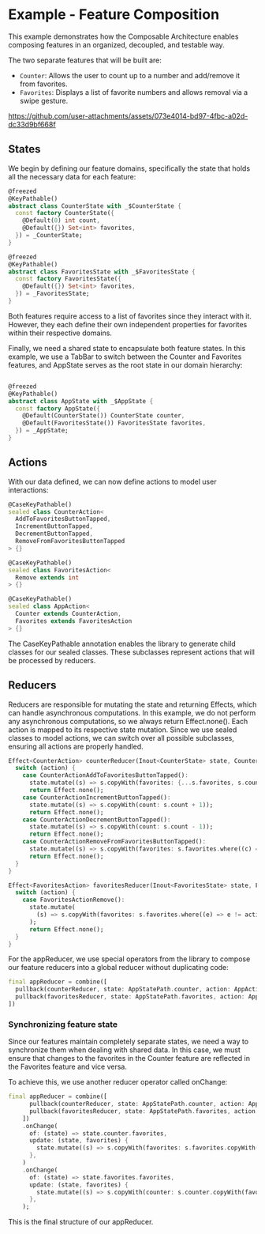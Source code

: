 # Example - Feature Composition

This example demonstrates how the Composable Architecture enables composing features in an organized, decoupled, and testable way.

The two separate features that will be built are:
- `Counter`: Allows the user to count up to a number and add/remove it from favorites.
- `Favorites`: Displays a list of favorite numbers and allows removal via a swipe gesture.

https://github.com/user-attachments/assets/073e4014-bd97-4fbc-a02d-dc33d9bf668f

## States
We begin by defining our feature domains, specifically the state that holds all the necessary data for each feature:

```dart
@freezed
@KeyPathable()
abstract class CounterState with _$CounterState {
  const factory CounterState({
    @Default(0) int count,
    @Default({}) Set<int> favorites,
  }) = _CounterState;
}
```

```dart
@freezed
@KeyPathable()
abstract class FavoritesState with _$FavoritesState {
  const factory FavoritesState({
    @Default({}) Set<int> favorites,
  }) = _FavoritesState;
}
```

Both features require access to a list of favorites since they interact with it. However, they each define their own independent properties for favorites within their respective domains.

Finally, we need a shared state to encapsulate both feature states. In this example, we use a TabBar to switch between the Counter and Favorites features, and AppState serves as the root state in our domain hierarchy:

```dart

@freezed
@KeyPathable()
abstract class AppState with _$AppState {
  const factory AppState({
    @Default(CounterState()) CounterState counter,
    @Default(FavoritesState()) FavoritesState favorites,
  }) = _AppState;
}
```

## Actions
With our data defined, we can now define actions to model user interactions:

```dart
@CaseKeyPathable()
sealed class CounterAction<
  AddToFavoritesButtonTapped,
  IncrementButtonTapped,
  DecrementButtonTapped,
  RemoveFromFavoritesButtonTapped
> {}
```

```dart
@CaseKeyPathable()
sealed class FavoritesAction<
  Remove extends int
> {}
```

```dart
@CaseKeyPathable()
sealed class AppAction<
  Counter extends CounterAction,
  Favorites extends FavoritesAction
> {}
```

The CaseKeyPathable annotation enables the library to generate child classes for our sealed classes. These subclasses represent actions that will be processed by reducers.

## Reducers

Reducers are responsible for mutating the state and returning Effects, which can handle asynchronous computations. In this example, we do not perform any asynchronous computations, so we always return Effect.none(). Each action is mapped to its respective state mutation. Since we use sealed classes to model actions, we can switch over all possible subclasses, ensuring all actions are properly handled.

```dart
Effect<CounterAction> counterReducer(Inout<CounterState> state, CounterAction action) {
  switch (action) {
    case CounterActionAddToFavoritesButtonTapped():
      state.mutate((s) => s.copyWith(favorites: {...s.favorites, s.count}));
      return Effect.none();
    case CounterActionIncrementButtonTapped():
      state.mutate((s) => s.copyWith(count: s.count + 1));
      return Effect.none();
    case CounterActionDecrementButtonTapped():
      state.mutate((s) => s.copyWith(count: s.count - 1));
      return Effect.none();
    case CounterActionRemoveFromFavoritesButtonTapped():
      state.mutate((s) => s.copyWith(favorites: s.favorites.where((c) => c != s.count).toSet()));
      return Effect.none();
  }
}
```

```dart
Effect<FavoritesAction> favoritesReducer(Inout<FavoritesState> state, FavoritesAction action) {
  switch (action) {
    case FavoritesActionRemove():
      state.mutate(
        (s) => s.copyWith(favorites: s.favorites.where((e) => e != action.remove).toSet()),
      );
      return Effect.none();
  }
}
```

For the appReducer, we use special operators from the library to compose our feature reducers into a global reducer without duplicating code:


```dart
final appReducer = combine([
  pullback(counterReducer, state: AppStatePath.counter, action: AppActionPath.counter),
  pullback(favoritesReducer, state: AppStatePath.favorites, action: AppActionPath.favorites),
])
```

### Synchronizing feature state

Since our features maintain completely separate states, we need a way to synchronize them when dealing with shared data. In this case, we must ensure that changes to the favorites in the Counter feature are reflected in the Favorites feature and vice versa.

To achieve this, we use another reducer operator called onChange:

```dart
final appReducer = combine([
      pullback(counterReducer, state: AppStatePath.counter, action: AppActionPath.counter),
      pullback(favoritesReducer, state: AppStatePath.favorites, action: AppActionPath.favorites),
    ])
    .onChange(
      of: (state) => state.counter.favorites,
      update: (state, favorites) {
        state.mutate((s) => s.copyWith(favorites: s.favorites.copyWith(favorites: favorites)));
      },
    )
    .onChange(
      of: (state) => state.favorites.favorites,
      update: (state, favorites) {
        state.mutate((s) => s.copyWith(counter: s.counter.copyWith(favorites: favorites)));
      },
    );
```

This is the final structure of our appReducer.
